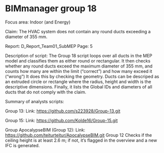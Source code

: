 # BIMmanager group 18

Focus area:
Indoor (and Energy)

Claim: The HVAC system does not contain any round ducts exceeding a diameter of 355 mm.

Report: D_Report_Team01_SubMEP
Page: 5


Description of script:
The Group 18 script loops over all ducts in the MEP model and classifies them as either round or rectangular. It then checks whether any round ducts exceed the maximum diameter of 355 mm, and counts how many are within the limit (“correct”) and how many exceed it (“wrong”) It does this by checking the geometry. Ducts can be descriped as an extruded circle or rectangle where the radius, height and width is the descriptive dimensions. Finally, it lists the Global IDs and diameters of all ducts that do not comply with the claim.

Summary of analysts scripts:

Group 13:
Link: https://github.com/s223928/Group-13.git


Group 15:
Link: https://github.com/Kolde16/Group-15.git


Group ApocalypseBIM (Group 12): Link: https://github.com/teiturteitur/ApocalypseBIM.git
Group 12 Checks if the ceiling height is at least 2.6 m; if not, it’s flagged in the overview and a new IFC is generated.




